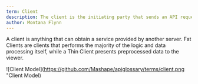 ```yaml
---
term: Client
description: The client is the initiating party that sends an API request. Often times there will be many clients consuming the same API.
author: Montana Flynn
---
```


A client is anything that can obtain a service provided by another server. Fat Clients are clients that performs the majority of the logic and data processing itself, while a Thin Client presents preprocessed data to the viewer.

![Client Model](https://github.com/Mashape/apiglossary/terms/client.png "Client Model)
